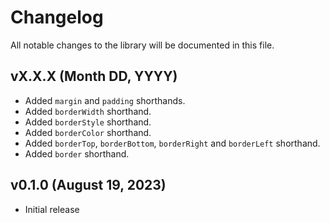 # Changelog

All notable changes to the library will be documented in this file.

## vX.X.X (Month DD, YYYY)

- Added `margin` and `padding` shorthands.
- Added `borderWidth` shorthand.
- Added `borderStyle` shorthand.
- Added `borderColor` shorthand.
- Added `borderTop`, `borderBottom`, `borderRight` and `borderLeft` shorthand.
- Added `border` shorthand.

## v0.1.0 (August 19, 2023)

- Initial release

